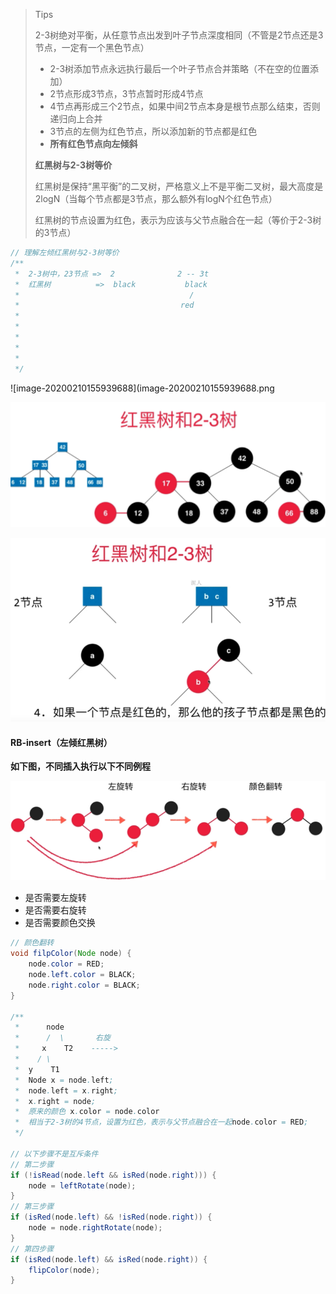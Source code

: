 > Tips
>
> 2-3树绝对平衡，从任意节点出发到叶子节点深度相同（不管是2节点还是3节点，一定有一个黑色节点）
>
> + 2-3树添加节点永远执行最后一个叶子节点合并策略（不在空的位置添加）
>+ 2节点形成3节点，3节点暂时形成4节点
> + 4节点再形成三个2节点，如果中间2节点本身是根节点那么结束，否则递归向上合并
>+ 3节点的左侧为红色节点，所以添加新的节点都是红色
> + **所有红色节点向左倾斜**
> 
>**红黑树与2-3树等价**
> 
>红黑树是保持“黑平衡”的二叉树，严格意义上不是平衡二叉树，最大高度是2logN（当每个节点都是3节点，那么额外有logN个红色节点）
> 
>红黑树的节点设置为红色，表示为应该与父节点融合在一起（等价于2-3树的3节点）

``` js
// 理解左倾红黑树与2-3树等价
/**
 *  2-3树中，23节点 =>  2              2 -- 3t           
 *  红黑树          =>  black           black                          
 *                                      /
 *                                    red
 *                         
 *                            
 *                      
 *                         
 *                       
 */
```

![image-20200210155939688](image-20200210155939688.png

![image-20200210154026504](image-20200210154026504.png)

![image-20200210154344698](image-20200210154344698.png)

#### RB-insert（左倾红黑树）

**如下图，不同插入执行以下不同例程**

![image-20200210162607427](image-20200210162607427.png)

+ 是否需要左旋转
+ 是否需要右旋转
+ 是否需要颜色交换

``` java
// 颜色翻转
void filpColor(Node node) {
    node.color = RED;
    node.left.color = BLACK;
    node.right.color = BLACK;
}

/**
 *      node
 *      /  \       右旋
 *     x    T2    ----->
 *    / \
 *  y    T1
 *  Node x = node.left;
 *  node.left = x.right;
 *  x.right = node;
 *  原来的颜色 x.color = node.color
 *  相当于2-3树的4节点，设置为红色，表示与父节点融合在一起node.color = RED;
 */

// 以下步骤不是互斥条件
// 第二步骤
if (!isRead(node.left && isRed(node.right))) {
    node = leftRotate(node);
}
// 第三步骤
if (isRed(node.left) && !isRed(node.right)) {
    node = node.rightRotate(node);
}
// 第四步骤
if (isRed(node.left) && isRed(node.right)) {
    flipColor(node);
}
```


